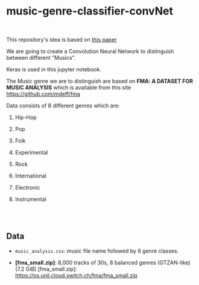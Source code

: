 # music-genre-classifier-convNet

</br>

This repository's idea is based on [this paper](https://arxiv.org/pdf/1608.04363.pdf)

We are going to create a Convolution Neural Network to distinguish between different "Musics".

Keras is used in this jupyter notebook.

The Music genre we are to distinguish are based on **FMA: A DATASET FOR MUSIC ANALYSIS** which is available from this site <https://github.com/mdeff/fma>

Data consists of 8 different genres which are:

1. Hip-Hop

2. Pop

3. Folk

4. Experimental

5. Rock

6. International

7. Electronic

8. Instrumental


</br>

</br>

## Data

* `music_analysis.csv`: music file name followed by 8 genre classes.

* **[fma_small.zip]**: 8,000 tracks of 30s, 8 balanced genres (GTZAN-like) (7.2 GiB)
[fma_small.zip]: https://os.unil.cloud.switch.ch/fma/fma_small.zip

